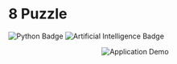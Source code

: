 # 8 Puzzle

<p>
	<img alt="Python Badge" src="https://img.shields.io/badge/Python-3776AB?logo=python&logoColor=ffffff&style=for-the-badge">
	<img alt="Artificial Intelligence Badge" src="https://img.shields.io/badge/Artificial Intelligence-%238250df?style=for-the-badge">
</p>

<p align="center">
	<img alt="Application Demo" src="https://github.com/user-attachments/assets/f1ddcfc0-1fb7-43bc-9906-5dfb4ed67ea0">
</p>